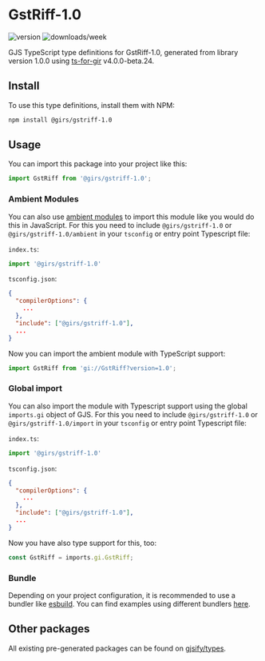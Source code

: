 
# GstRiff-1.0

![version](https://img.shields.io/npm/v/@girs/gstriff-1.0)
![downloads/week](https://img.shields.io/npm/dw/@girs/gstriff-1.0)


GJS TypeScript type definitions for GstRiff-1.0, generated from library version 1.0.0 using [ts-for-gir](https://github.com/gjsify/ts-for-gir) v4.0.0-beta.24.


## Install

To use this type definitions, install them with NPM:
```bash
npm install @girs/gstriff-1.0
```

## Usage

You can import this package into your project like this:
```ts
import GstRiff from '@girs/gstriff-1.0';
```

### Ambient Modules

You can also use [ambient modules](https://github.com/gjsify/ts-for-gir/tree/main/packages/cli#ambient-modules) to import this module like you would do this in JavaScript.
For this you need to include `@girs/gstriff-1.0` or `@girs/gstriff-1.0/ambient` in your `tsconfig` or entry point Typescript file:

`index.ts`:
```ts
import '@girs/gstriff-1.0'
```

`tsconfig.json`:
```json
{
  "compilerOptions": {
    ...
  },
  "include": ["@girs/gstriff-1.0"],
  ...
}
```

Now you can import the ambient module with TypeScript support: 

```ts
import GstRiff from 'gi://GstRiff?version=1.0';
```

### Global import

You can also import the module with Typescript support using the global `imports.gi` object of GJS.
For this you need to include `@girs/gstriff-1.0` or `@girs/gstriff-1.0/import` in your `tsconfig` or entry point Typescript file:

`index.ts`:
```ts
import '@girs/gstriff-1.0'
```

`tsconfig.json`:
```json
{
  "compilerOptions": {
    ...
  },
  "include": ["@girs/gstriff-1.0"],
  ...
}
```

Now you have also type support for this, too:

```ts
const GstRiff = imports.gi.GstRiff;
```

### Bundle

Depending on your project configuration, it is recommended to use a bundler like [esbuild](https://esbuild.github.io/). You can find examples using different bundlers [here](https://github.com/gjsify/ts-for-gir/tree/main/examples).

## Other packages

All existing pre-generated packages can be found on [gjsify/types](https://github.com/gjsify/types).

